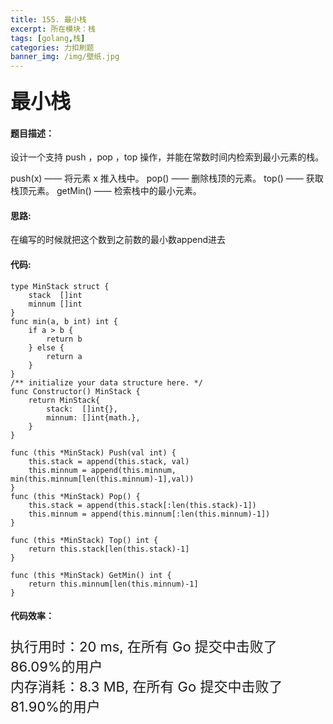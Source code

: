 ```yaml
---
title: 155. 最小栈
excerpt: 所在模块：栈
tags: [golang,栈]
categories: 力扣刷题
banner_img: /img/壁纸.jpg
---
```


### <font size=6px>最小栈</font>

#### 题目描述：

设计一个支持 push ，pop ，top 操作，并能在常数时间内检索到最小元素的栈。

push(x) —— 将元素 x 推入栈中。
pop() —— 删除栈顶的元素。
top() —— 获取栈顶元素。
getMin() —— 检索栈中的最小元素。

#### 思路:

在编写的时候就把这个数到之前数的最小数append进去

#### 代码:

```golang
type MinStack struct {
	stack  []int
    minnum []int
}
func min(a, b int) int {
	if a > b {
		return b
	} else {
		return a
	}
}
/** initialize your data structure here. */
func Constructor() MinStack {
	return MinStack{
		stack:  []int{},
		minnum: []int{math.},
	}
}

func (this *MinStack) Push(val int) {
	this.stack = append(this.stack, val)
	this.minnum = append(this.minnum, min(this.minnum[len(this.minnum)-1],val))
}
func (this *MinStack) Pop() {
	this.stack = append(this.stack[:len(this.stack)-1])
	this.minnum = append(this.minnum[:len(this.minnum)-1])
}

func (this *MinStack) Top() int {
	return this.stack[len(this.stack)-1]
}

func (this *MinStack) GetMin() int {
	return this.minnum[len(this.minnum)-1]
}

```

#### 代码效率：

<p class="note note-primary"; style="font-size:22px">
   执行用时：20 ms, 在所有 Go 提交中击败了86.09%的用户<br>
   内存消耗：8.3 MB, 在所有 Go 提交中击败了81.90%的用户
</p>

